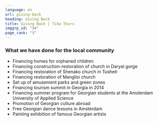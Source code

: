 ```yaml
---
language: en
url: giving-back
heading: Giving Back
title: Giving Back | Tika Tours
imggrp_id: "34"
page_rank: "3"
---
```

<div class="row content-row"><!-- 1509 (1)-->

</div>

<div class="row content-row"><!-- 1510 (2)-->
<div class="col-xs-12 col-sm-6 col-md-6"><!-- 2010 -->

### What we have done for the local community

*   Financing homes for orphaned children
*   Financing construction\-restoration of church in Daryal gorge
*   Financing restoration of Shenako church in Tusheti
*   Financing restoration of Manglisi church
*   Set up of amusement parks and green zones
*   Financing tourism summit in Georgia in 2014
*   Financing summer program for Georgian students at the Amsterdam University of Applied Science
*   Promotion of Georgian culture abroad
*   Free Georgian dance lessons in Amsterdam
*   Painting exhibition of famous Georgian artists

</div>

<div class="col-xs-12 col-sm-6 col-md-6"><!-- 2011 -->



</div>

</div>
